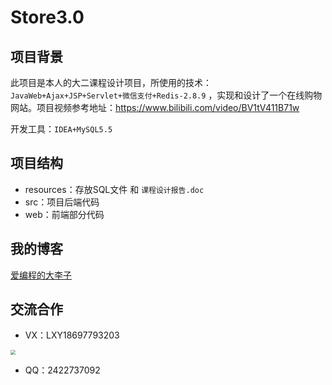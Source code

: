 # Store3.0
## 项目背景

此项目是本人的大二课程设计项目，所使用的技术：`JavaWeb+Ajax+JSP+Servlet+微信支付+Redis-2.8.9` ，实现和设计了一个在线购物网站。项目视频参考地址：https://www.bilibili.com/video/BV1tV411B71w

开发工具：`IDEA+MySQL5.5`

## 项目结构

- resources：存放SQL文件 和 `课程设计报告.doc`
- src：项目后端代码
- web：前端部分代码

## 我的博客

[爱编程的大李子](https://blog.csdn.net/LXYDSF/)

## 交流合作

- VX：LXY18697793203

<img src="https://blog-photos-lxy.oss-cn-hangzhou.aliyuncs.com/img/202212231708211.jpg" style="zoom:50%;" />

- QQ：2422737092